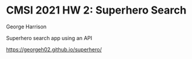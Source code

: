 # CMSI 2021 HW 2: Superhero Search

George Harrison

Superhero search app using an API

https://georgeh02.github.io/superhero/
